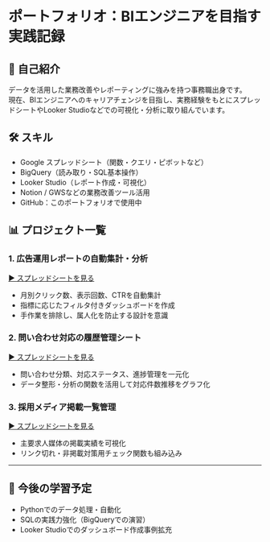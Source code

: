 # ポートフォリオ：BIエンジニアを目指す実践記録

## 🔰 自己紹介

データを活用した業務改善やレポーティングに強みを持つ事務職出身です。  
現在、BIエンジニアへのキャリアチェンジを目指し、実務経験をもとにスプレッドシートやLooker Studioなどでの可視化・分析に取り組んでいます。

## 🛠 スキル

- Google スプレッドシート（関数・クエリ・ピボットなど）
- BigQuery（読み取り・SQL基本操作）
- Looker Studio（レポート作成・可視化）
- Notion / GWSなどの業務改善ツール活用
- GitHub：このポートフォリオで使用中

## 📊 プロジェクト一覧

### 1. 広告運用レポートの自動集計・分析
[▶ スプレッドシートを見る](https://docs.google.com/spreadsheets/d/xxxxxxxxxx)

- 月別クリック数、表示回数、CTRを自動集計
- 指標に応じたフィルタ付きダッシュボードを作成
- 手作業を排除し、属人化を防止する設計を意識

### 2. 問い合わせ対応の履歴管理シート
[▶ スプレッドシートを見る](https://docs.google.com/spreadsheets/d/yyyyyyyyyy)

- 問い合わせ分類、対応ステータス、進捗管理を一元化
- データ整形・分析の関数を活用して対応件数推移をグラフ化

### 3. 採用メディア掲載一覧管理
[▶ スプレッドシートを見る](https://docs.google.com/spreadsheets/d/zzzzzzzzzz)

- 主要求人媒体の掲載実績を可視化
- リンク切れ・非掲載対策用チェック関数も組み込み

---

## 🚀 今後の学習予定

- Pythonでのデータ処理・自動化
- SQLの実践力強化（BigQueryでの演習）
- Looker Studioでのダッシュボード作成事例拡充

